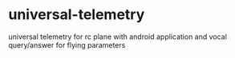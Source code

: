 # universal-telemetry
universal telemetry for rc plane with android application and vocal query/answer for flying parameters

